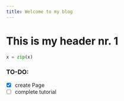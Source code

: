 ```yaml
---
title: Welcome to my blog
---
```


# This is my header nr. 1

```python
x = zip(x)
```

### TO-DO:
- [x] create Page
- [ ] complete tutorial
